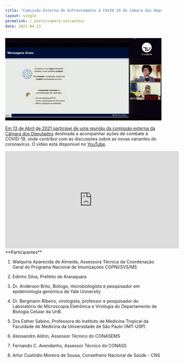 ```yaml
---
title: "Comissão Externa de Enfrentamento à COVID-19 da Câmara dos Deputados - Novas variantes do coronavírus"
layout: single
permalink: /_posts/camara-variantes/
date: 2021-04-13
---
```


<a href="https://andersonbrito.github.io/_posts/camara-variantes/"><img src="/assets/images/cover-camara.png" width="700">

Em 13 de Abril de 2021 participei de uma reunião da comissão externa da [Câmara dos Deputados](https://edemocracia.camara.leg.br/audiencias/sala/1786) destinada a acompanhar ações de combate à COVID-19, onde contribuí com as discussões sobre as novas variantes do coronavírus. O vídeo está disponível no [YouTube](https://www.youtube.com/watch?v=NId0QtWgrLA&t=294s).

<iframe width="560" height="315" src="https://www.youtube.com/embed/NId0QtWgrLA?start=294" title="YouTube video player" frameborder="0" allow="accelerometer; autoplay; clipboard-write; encrypted-media; gyroscope; picture-in-picture" allowfullscreen></iframe>


<br>
**Participantes**

1) Walquíria Aparecida de Almeida, 
Assessora Técnica da Coordenação Geral do Programa Nacional de Imunizações CGPNI/SVS/MS

2) Edinho Silva, 
Prefeito de Araraquara

3) Dr. Anderson Brito, 
Biólogo, microbiologista e pesquisador em epidemiologia genômica da Yale University

4) Dr. Bergmann Ribeiro, 
virologista, professor e pesquisador do Laboratório de Microscopia Eletrônica e Virologia do Departamento de Biologia Celular da UnB.

5) Dra Esther Sabino, 
Professora do Instituto de Medicina Tropical da Faculdade de Medicina da Universidade de São Paulo (IMT-USP)

6) Alessandro Aldrin, 
Assessor Técnico do CONASEMS

7) Fernando C. Avendanho, 
Assessor Técnico do CONASS

8) Artur Custódio Moreira de Sousa, 
Conselheiro Nacional de Saúde - CNS

